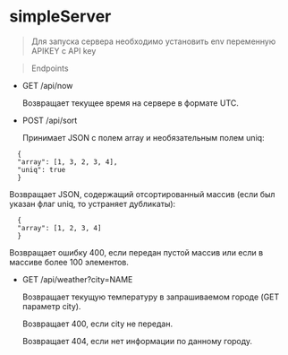 # simpleServer


> Для запуска сервера необходимо установить env переменную APIKEY с API key 

> Endpoints

* GET /api/now 

  Возвращает текущее время на сервере в формате UTC.

* POST /api/sort

  Принимает JSON c полем array и необязательным полем uniq:

```
  {
  "array": [1, 3, 2, 3, 4],
  "uniq": true
  }
```

  Возвращает JSON, содержащий отсортированный массив (если был указан флаг uniq, то
  устраняет дубликаты):

```
  {
  "array": [1, 2, 3, 4]
  } 
```

  Возвращает ошибку 400, если передан пустой массив или если в массиве более 100
  элементов.

* GET /api/weather?city=NAME

  Возвращает текущую температуру в запрашиваемом городе (GET параметр city).

  Возвращает 400, если city не передан.

  Возвращает 404, если нет информации по данному городу.

